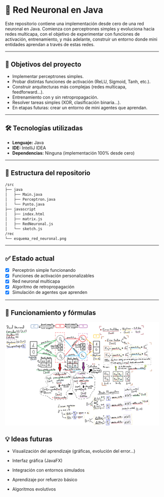 # 🧠 Red Neuronal en Java

Este repositorio contiene una implementación desde cero de una red neuronal en Java. Comienza con perceptrones simples y evoluciona hacia redes multicapa, con el objetivo de experimentar con funciones de activación, entrenamiento, y más adelante, construir un entorno donde mini entidades aprendan a través de estas redes.

---

## 🚀 Objetivos del proyecto

- Implementar perceptrones simples.
- Probar distintas funciones de activación (ReLU, Sigmoid, Tanh, etc.).
- Construir arquitecturas más complejas (redes multicapa, feedforward...).
- Entrenamiento con y sin retropropagación.
- Resolver tareas simples (XOR, clasificación binaria...).
- En etapas futuras: crear un entorno de mini agentes que aprendan.

---

## 🛠️ Tecnologías utilizadas

- **Lenguaje:** Java
- **IDE:** IntelliJ IDEA
- **Dependencias:** Ninguna (implementación 100% desde cero)

---

## 📁 Estructura del repositorio

```
/src
├── java
│   ├── Main.java
│   ├── Perceptron.java
│   └── Punto.java
├── javascript
│   ├── index.html
│   ├── matrix.js
│   ├── RedNeuronal.js
│   └── sketch.js
/rec
└── esquema_red_neuronal.png
```

---

## ✅ Estado actual

- [x] Perceptrón simple funcionando
- [x] Funciones de activación personalizables
- [x] Red neuronal multicapa
- [x] Algoritmo de retropropagación
- [x] Simulación de agentes que aprenden

---

## 🧪 Funcionamiento y fórmulas

![img.png](rec/esquema_red_neuronal.png)


## 💡 Ideas futuras

- Visualización del aprendizaje (gráficas, evolución del error...)

- Interfaz gráfica (JavaFX)

- Integración con entornos simulados

- Aprendizaje por refuerzo básico

- Algoritmos evolutivos

